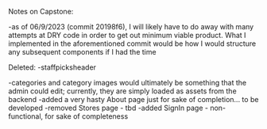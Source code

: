 Notes on Capstone:

-as of 06/9/2023 (commit 20198f6), I will likely have to do away with many attempts at DRY code in order to get out minimum viable product. What I implemented in the aforementioned commit would be how I would structure any subsequent components if I had the time

Deleted:
-staffpicksheader 

-categories and category images would ultimately be something that the admin could edit; currently, they are simply loaded as assets from the backend 
-added a very hasty About page just for sake of completion... to be developed
-removed Stores page - tbd
-added SignIn page - non-functional, for sake of completeness
